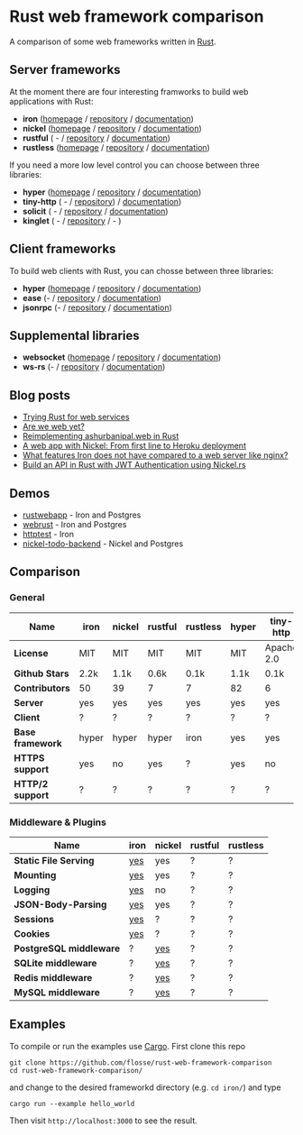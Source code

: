# Rust web framework comparison

A comparison of some web frameworks written in [Rust](https://rustlang.org).

## Server frameworks

At the moment there are four interesting framworks to build web applications
with Rust:

- **iron**     ([homepage](http://ironframework.io/) / [repository](https://github.com/iron/iron/)            / [documentation](http://ironframework.io/doc/iron/))
- **nickel**   ([homepage](http://nickel.rs/)        / [repository](https://github.com/nickel-org/nickel.rs/) / [documentation](http://docs.nickel.rs/nickel/))
- **rustful**  ( -                                   / [repository](https://github.com/Ogeon/rustful)         / [documentation](http://ogeon.github.io/docs/rustful/master/rustful/))
- **rustless** ([homepage](http://rustless.org/)     / [repository](https://github.com/rustless/rustless)     / [documentation](http://rustless.org/rustless/doc/rustless/))

If you need a more low level control you can choose between three libraries:

- **hyper**     ([homepage](http://hyper.rs/) / [repository](https://github.com/hyperium/hyper)      / [documentation](http://hyper.rs/hyper/hyper/))
- **tiny-http** ( -                           / [repository](https://github.com/frewsxcv/tiny-http)) / [documentation](http://frewsxcv.github.io/tiny-http/tiny_http/index.html))
- **solicit**   ( -                           / [repository](https://github.com/mlalic/solicit)      / [documentation](https://mlalic.github.io/solicit/solicit/index.html))
- **kinglet**   ( -                           / [repository](https://github.com/pyfisch/kinglet)     / - )

## Client frameworks

To build web clients with Rust, you can chosse between three libraries:

- **hyper**   ([homepage](http://hyper.rs/) / [repository](https://github.com/hyperium/hyper)          / [documentation](http://hyper.rs/hyper/hyper/))
- **ease**    (-                            / [repository](https://github.com/SimonPersson/ease)       / [documentation](http://simonpersson.github.io/ease/))
- **jsonrpc** (-                            / [repository](https://github.com/apoelstra/rust-jsonrpc/) / [documentation](https://www.wpsoftware.net/rustdoc/jsonrpc/))

## Supplemental libraries

- **websocket** ([homepage](http://cyderize.github.io/rust-websocket/) / [repository](https://github.com/cyderize/rust-websocket) / [documentation](http://cyderize.github.io/rust-websocket/doc/websocket/))
- **ws-rs**     (-                                                     / [repository](https://github.com/housleyjk/ws-rs)         / [documentation](http://housleyjk.github.io/ws-rs/ws))

## Blog posts

- [Trying Rust for web services](https://blog.wearewizards.io/trying-rust-for-web-services)
- [Are we web yet?](http://arewewebyet.com/)
- [Reimplementing ashurbanipal.web in Rust](http://maniagnosis.crsr.net/2015/07/reimplementing-ashurbanipalweb-in-rust.html)
- [A web app with Nickel: From first line to Heroku deployment](http://blog.thoughtram.io/rust/2015/07/29/a-web-app-with-nickel-from-first-line-to-heroku-deployment.html)
- [What features Iron does not have compared to a web server like nginx?](https://www.reddit.com/r/rust/comments/3t1mze/what_features_iron_does_not_have_compared_to_a/)
- [Build an API in Rust with JWT Authentication using Nickel.rs](https://auth0.com/blog/2015/11/30/build-an-api-in-rust-with-jwt-authentication-using-nickelrs/)

## Demos

- [rustwebapp](https://github.com/superlogical/rustwebapp) - Iron and Postgres
- [webrust](https://github.com/Keats/webrust) - Iron and Postgres
- [httptest](https://github.com/brson/httptest) - Iron
- [nickel-todo-backend](https://github.com/Ryman/nickel-todo-backend/) - Nickel and Postgres

## Comparison

### General

|                      Name | iron   | nickel  | rustful   | rustless  | hyper  | tiny-http  | solicit | ease  | jsonrpc | websocket |  ws-rs     | kinglet   |
| ------------------------- | ------ | ------- | --------- | --------- | ------ | ---------- | ------- | ----- | ------- | --------- |  --------- | --------- |
|               **License** | MIT    | MIT     | MIT       | MIT       | MIT    | Apache 2.0 | MIT     | MIT   | CC0-1.0 | MIT       |  MIT       | MIT       |
|          **Github Stars** | 2.2k   | 1.1k    | 0.6k      | 0.1k      | 1.1k   | 0.1k       | 0.1k    | 0.05k | 0k      | 0.1k      |  0k        | 0k        |
|          **Contributors** | 50     | 39      | 7         | 7         | 82     | 6          | 2       | 2     | 1       | 9         |  1         | 1         |
|                **Server** | yes    | yes     | yes       | yes       | yes    | yes        | yes     | no    | no      | yes       |  yes       | yes       |
|                **Client** | ?      | ?       | ?         | ?         | ?      | ?          | yes     | yes   | yes     | yes       |  yes       | no        |
|        **Base framework** | hyper  | hyper   | hyper     | iron      | yes    | yes        | -       | hyper | hyper   | no        |  no        | yes       |
|         **HTTPS support** | yes    | no      | yes       | ?         | yes    | no         | -       | -     | -       | -         |  -         | -         |
|        **HTTP/2 support** | ?      | ?       | ?         | ?         | ?      | ?          | yes     | ?     | ?       | -         |  -         | -         |

### Middleware & Plugins

|                      Name | iron                                        | nickel                                                | rustful   | rustless  |
| ------------------------- | ------------------------------------------- | ----------------------------------------------------- | --------- | --------- |
|   **Static File Serving** | [yes](https://github.com/iron/static)       | yes                                                   | ?         | ?         |
|              **Mounting** | [yes](https://github.com/iron/mount)        | yes                                                   | ?         | ?         |
|               **Logging** | [yes](https://github.com/iron/logger)       | no                                                    | ?         | ?         |
|     **JSON-Body-Parsing** | [yes](https://github.com/iron/body-parser)  | yes                                                   | ?         | ?         |
|              **Sessions** | [yes](https://github.com/iron/session)      | ?                                                     | ?         | ?         |
|               **Cookies** | [yes](https://github.com/iron/cookie)       | ?                                                     | ?         | ?         |
| **PostgreSQL middleware** | ?                                           | [yes](https://github.com/nickel-org/nickel-postgres)  | ?         | ?         |
|     **SQLite middleware** | ?                                           | [yes](https://github.com/flosse/nickel-sqlite)        | ?         | ?         |
|      **Redis middleware** | ?                                           | [yes](https://github.com/matthewbentley/nickel-redis) | ?         | ?         |
|      **MySQL middleware** | ?                                           | [yes](https://github.com/zither/nickel-mysql)         | ?         | ?         |

## Examples

To compile or run the examples use [Cargo](https://github.com/rust-lang/cargo).
First clone this repo

    git clone https://github.com/flosse/rust-web-framework-comparison
    cd rust-web-framework-comparison/

and change to the desired frameworkd directory (e.g. `cd iron/`) and type

    cargo run --example hello_world

Then visit `http://localhost:3000` to see the result.
